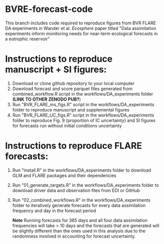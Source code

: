 # BVRE-forecast-code

This branch includes code required to reproduce figures from BVR FLARE DA experiments in Wander et al. *Ecosphere* paper titled "Data assimilation experiments inform monitoring needs for near-term ecological forecasts in a eutrophic reservoir"

# Instructions to reproduce manuscript + SI figures:

1.  Download or clone github repository to your local computer
2.  Download forecast and score parquet files generated from combined_workflow.R script in the workflows/DA_experiments folder **(LINK TO OTHER ZENODO PUB?**)
3.  Run "BVR_FLARE_ms_figs.R" script in the workflows/DA_experiments folder to reproduce manuscript and supplemental figures
4.  Run "BVR_FLARE_UC_figs.R" script in the workflows/DA_experiments folder to reproduce Fig. 9 (proportion of IC uncertainty) and SI figures for forecasts run without initial conditions uncertainty

# Instructions to reproduce FLARE forecasts:

1.  Run "install.R" in the workflows/DA_experiments folder to download GLM and FLARE packages and their dependencies

2.  Run "01_generate_targets.R" in the workflows/DA_experiments folder to download driver data and observation files from EDI or GitHub

3.  Run "02_combined_workflows.R" in the workflows/DA_experiments folder to iteratively generate forecasts for every data assimilation frequency and day in the forecast period

    **Note** Running forecasts for 365 days and all four data assimilation frequencies will take \> 10 days and the forecasts that are generated will be slightly different than the ones used in this analysis due to the randomness involved in accounting for forecast uncertainty.

